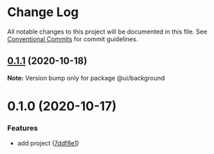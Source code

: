 # Change Log

All notable changes to this project will be documented in this file.
See [Conventional Commits](https://conventionalcommits.org) for commit guidelines.

## [0.1.1](https://github.com/AlexR0v/nyamushka/compare/@ui/background@0.1.0...@ui/background@0.1.1) (2020-10-18)

**Note:** Version bump only for package @ui/background






# 0.1.0 (2020-10-17)

### Features

- add project ([7ddf8e1](https://github.com/AlexR0v/nyamushka/commit/7ddf8e1d96df971170a23a7380899b918ab45a80))
